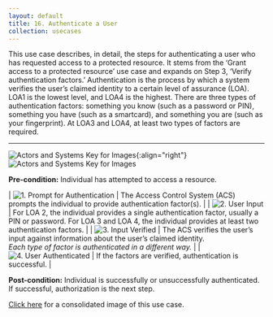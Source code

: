 ```yaml
---
layout: default
title: 16. Authenticate a User
collection: usecases
---
```


This use case describes, in detail, the steps for authenticating a user who has requested access to a protected resource. It stems from the ‘Grant access to a protected resource’ use case and expands on Step 3, ‘Verify authentication factors.’
Authentication is the process by which a system verifies the user’s claimed identity to a certain level of assurance (LOA).  LOA1 is the lowest level, and LOA4 is the highest.
There are three types of authentication factors: something you know (such as a password or PIN), something you have (such as a smartcard), and something you are (such as your fingerprint). At LOA3 and LOA4, at least two types of factors are required.

---

![Actors and Systems Key for Images](../../img/usecases/authenticatelabel.png){:align="right"}
![Actors and Systems Key for Images](../../img/usecases/authenticatekey.png)

**Pre-condition:** Individual has attempted to access a resource.  

| ![1. Prompt for Authentication](../../img/usecases/authn1.png)  | The Access Control System (ACS) prompts the individual to provide authentication factor(s). |
| ![2. User Input](../../img/usecases/authn2.png)  | For LOA 2, the individual provides a single authentication factor, usually a PIN or password. For LOA 3 and LOA 4, the individual provides at least two authentication factors.  |
| ![3. Input Verified](../../img/usecases/authn3.png)  | The ACS verifies the user’s input against information about the user’s claimed identity. <br/><em>Each type of factor is authenticated in a different way. </em> |
| ![4. User Authenticated](../../img/usecases/authn4.png)  | If the factors are verified, authentication is successful.  |

**Post-condition:** Individual is successfully or unsuccessfully authenticated. If successful, authorization is the next step. 

[Click here](../../img/Authenticate.png) for a consolidated image of this use case.
